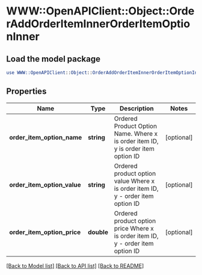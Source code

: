 # WWW::OpenAPIClient::Object::OrderAddOrderItemInnerOrderItemOptionInner

## Load the model package
```perl
use WWW::OpenAPIClient::Object::OrderAddOrderItemInnerOrderItemOptionInner;
```

## Properties
Name | Type | Description | Notes
------------ | ------------- | ------------- | -------------
**order_item_option_name** | **string** | Ordered Product Option Name. Where x is order item ID, y is order item option ID | [optional] 
**order_item_option_value** | **string** | Ordered product option value Where x is order item ID, y - order item option ID | [optional] 
**order_item_option_price** | **double** | Ordered product option price Where x is order item ID, y - order item option ID | [optional] 

[[Back to Model list]](../README.md#documentation-for-models) [[Back to API list]](../README.md#documentation-for-api-endpoints) [[Back to README]](../README.md)


